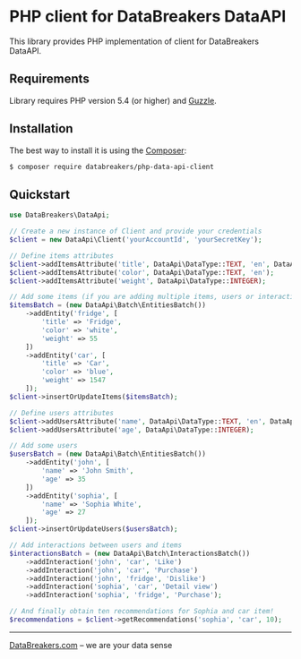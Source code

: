 # PHP client for DataBreakers DataAPI

This library provides PHP implementation of client for DataBreakers DataAPI.


## Requirements

Library requires PHP version 5.4 (or higher) and [Guzzle](http://guzzlephp.org).


## Installation

The best way to install it is using the [Composer](http://getcomposer.org/):

```sh
$ composer require databreakers/php-data-api-client
```


## Quickstart

```php
use DataBreakers\DataApi;

// Create a new instance of Client and provide your credentials
$client = new DataApi\Client('yourAccountId', 'yourSecretKey');

// Define items attributes
$client->addItemsAttribute('title', DataApi\DataType::TEXT, 'en', DataApi\MetaType::TITLE);
$client->addItemsAttribute('color', DataApi\DataType::TEXT, 'en');
$client->addItemsAttribute('weight', DataApi\DataType::INTEGER);

// Add some items (if you are adding multiple items, users or interactions it's much faster to use batches)
$itemsBatch = (new DataApi\Batch\EntitiesBatch())
	->addEntity('fridge', [
		'title' => 'Fridge',
		'color' => 'white',
		'weight' => 55
	])
	->addEntity('car', [
		'title' => 'Car',
		'color' => 'blue',
		'weight' => 1547
	]);
$client->insertOrUpdateItems($itemsBatch);

// Define users attributes
$client->addUsersAttribute('name', DataApi\DataType::TEXT, 'en', DataApi\MetaType::TITLE);
$client->addUsersAttribute('age', DataApi\DataType::INTEGER);

// Add some users
$usersBatch = (new DataApi\Batch\EntitiesBatch())
	->addEntity('john', [
		'name' => 'John Smith',
		'age' => 35
	])
	->addEntity('sophia', [
		'name' => 'Sophia White',
		'age' => 27
	]);
$client->insertOrUpdateUsers($usersBatch);

// Add interactions between users and items
$interactionsBatch = (new DataApi\Batch\InteractionsBatch())
	->addInteraction('john', 'car', 'Like')
	->addInteraction('john', 'car', 'Purchase')
	->addInteraction('john', 'fridge', 'Dislike')
	->addInteraction('sophia', 'car', 'Detail view')
	->addInteraction('sophia', 'fridge', 'Purchase');

// And finally obtain ten recommendations for Sophia and car item!
$recommendations = $client->getRecommendations('sophia', 'car', 10);
```


-----

[DataBreakers.com](https://databreakers.com) – we are your data sense
